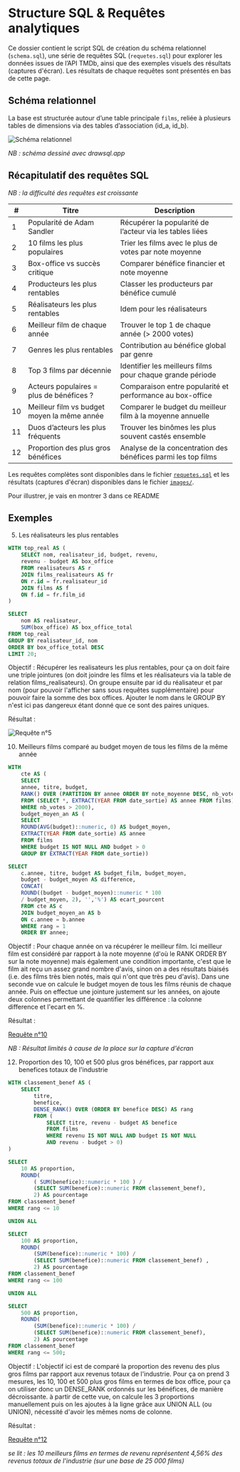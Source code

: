 # Structure SQL & Requêtes analytiques

Ce dossier contient le script SQL de création du schéma relationnel (`schema.sql`), une série de requêtes SQL (`requetes.sql`) pour explorer les données issues de l’API TMDb, ainsi que des exemples visuels des résultats (captures d'écran). Les résultats de chaque requêtes sont présentés en bas de cette page. 

## Schéma relationnel 

La base est structurée autour d’une table principale `films`, reliée à plusieurs tables de dimensions via des tables d’association (id_a, id_b).

![Schéma relationnel](../images/schema_sql.png)

*NB : schéma dessiné avec drawsql.app* 

## Récapitulatif des requêtes SQL

*NB : la difficulté des requêtes est croissante*

| #  | Titre                                                   | Description                                                   |
|----|---------------------------------------------------------|---------------------------------------------------------------|
| 1  | Popularité de Adam Sandler                              | Récupérer la popularité de l’acteur via les tables liées      |
| 2  | 10 films les plus populaires                            | Trier les films avec le plus de votes par note moyenne        |
| 3  | Box-office vs succès critique                           | Comparer bénéfice financier et note moyenne                   |
| 4  | Producteurs les plus rentables                          | Classer les producteurs par bénéfice cumulé                   |
| 5  | Réalisateurs les plus rentables                         | Idem pour les réalisateurs                                    |
| 6  | Meilleur film de chaque année                           | Trouver le top 1 de chaque année (> 2000 votes)               |
| 7  | Genres les plus rentables                               | Contribution au bénéfice global par genre                     |
| 8  | Top 3 films par décennie                                | Identifier les meilleurs films pour chaque grande période     |
| 9  | Acteurs populaires = plus de bénéfices ?                | Comparaison entre popularité et performance au box-office     |
| 10 | Meilleur film vs budget moyen la même année             | Comparer le budget du meilleur film à la moyenne annuelle     |
| 11 | Duos d’acteurs les plus fréquents                       | Trouver les binômes les plus souvent castés ensemble          |
| 12 | Proportion des plus gros bénéfices                      | Analyse de la concentration des bénéfices parmi les top films |

Les requêtes complètes sont disponibles dans le fichier [`requetes.sql`](./requetes.sql) et les résultats (captures d'écran) disponibles dans le fichier [`images/`](../images/).

Pour illustrer, je vais en montrer 3 dans ce README

## Exemples

5. Les réalisateurs les plus rentables

```sql
WITH top_real AS (
	SELECT nom, realisateur_id, budget, revenu,
	revenu - budget AS box_office
	FROM realisateurs AS r
	JOIN films_realisateurs AS fr
	ON r.id = fr.realisateur_id 
	JOIN films AS f
	ON f.id = fr.film_id
)

SELECT 
	nom AS realisateur, 
	SUM(box_office) AS box_office_total
FROM top_real
GROUP BY realisateur_id, nom
ORDER BY box_office_total DESC
LIMIT 20;
```

Objectif : Récupérer les realisateurs les plus rentables, pour ça on doit faire une triple jointures (on doit joindre les films et les réalisateurs via la table de relation films_realisateurs). On groupe ensuite par id du réalisateur et par nom (pour pouvoir l'afficher sans sous requêtes supplémentaire) pour pouvoir faire la somme des box offices. Ajouter le nom dans le GROUP BY n'est ici pas dangereux étant donné que ce sont des paires uniques. 

Résultat :

![Requête n°5](../images/requete_5.png)

10. Meilleurs films comparé au budget moyen de tous les films de la même année

```sql
WITH 
	cte AS (
	SELECT 
	annee, titre, budget,
	RANK() OVER (PARTITION BY annee ORDER BY note_moyenne DESC, nb_votes DESC) AS rang
	FROM (SELECT *, EXTRACT(YEAR FROM date_sortie) AS annee FROM films)
	WHERE nb_votes > 2000),
	budget_moyen_an AS ( 
	SELECT 
	ROUND(AVG(budget)::numeric, 0) AS budget_moyen, 
	EXTRACT(YEAR FROM date_sortie) AS annee
	FROM films
	WHERE budget IS NOT NULL AND budget > 0
	GROUP BY EXTRACT(YEAR FROM date_sortie))

SELECT 
	c.annee, titre, budget AS budget_film, budget_moyen,
	budget - budget_moyen AS difference,
	CONCAT(
	ROUND((budget - budget_moyen)::numeric * 100 
	/ budget_moyen, 2), '','%') AS ecart_pourcent
	FROM cte AS c
	JOIN budget_moyen_an AS b
	ON c.annee = b.annee
	WHERE rang = 1
	ORDER BY annee;
```

Objectif : Pour chaque année on va récupérer le meilleur film. Ici meilleur film est considéré par rapport à la note moyenne (d'où le RANK ORDER BY sur la note moyenne) mais également une condition importante, c'est que le film ait reçu un assez grand nombre d'avis, sinon on a des résultats biaisés (i.e. des films très bien notés, mais qui n'ont que très peu d'avis). Dans une seconde vue on calcule le budget moyen de tous les films réunis de chaque année. Puis on effectue une jointure justement sur les années, on ajoute deux colonnes permettant de quantifier les différence : la colonne difference et l'ecart en %.

Résultat : 

[Requête n°10](../images/requete_10.png)

*NB : Résultat limités à cause de la place sur la capture d'écran*


12. Proportion des 10, 100 et 500 plus gros bénéfices, par rapport aux benefices totaux de l'industrie

```sql
WITH classement_benef AS (
	SELECT  
		titre,
		benefice,
		DENSE_RANK() OVER (ORDER BY benefice DESC) AS rang 
		FROM (
			SELECT titre, revenu - budget AS benefice
			FROM films
			WHERE revenu IS NOT NULL AND budget IS NOT NULL 
			AND revenu - budget > 0)
)

SELECT 
	10 AS proportion, 
	ROUND(
		( SUM(benefice)::numeric * 100 ) / 
		(SELECT SUM(benefice)::numeric FROM classement_benef), 	
		2) AS pourcentage
FROM classement_benef
WHERE rang <= 10

UNION ALL 

SELECT 
	100 AS proportion, 
	ROUND(
		(SUM(benefice)::numeric * 100) / 
		(SELECT SUM(benefice)::numeric FROM classement_benef) ,
		2) AS pourcentage
FROM classement_benef
WHERE rang <= 100 

UNION ALL 

SELECT 
	500 AS proportion,
	ROUND(
		(SUM(benefice)::numeric * 100) / 
		(SELECT SUM(benefice)::numeric FROM classement_benef), 
		2) AS pourcentage
FROM classement_benef
WHERE rang <= 500;
```

Objectif : L'objectif ici est de comparé la proportion des revenu des plus gros films par rapport aux revenus totaux de l'industrie. Pour ça on prend 3 mesures, les 10, 100 et 500 plus gros films en termes de box office, pour ça on utiliser donc un DENSE_RANK ordonnés sur les bénéfices, de manière décroissante. à partir de cette vue, on calcule les 3 proportions manuellement puis on les ajoutes à la ligne grâce aux UNION ALL (ou UNION), nécessité d'avoir les mêmes noms de colonne.

Résultat : 

[Requête n°12](../images/requete_12.png)

*se lit : les 10 meilleurs films en termes de revenu représentent 4,56% des revenus totaux de l'industrie (sur une base de 25 000 films)*